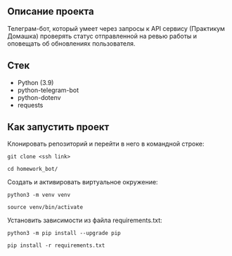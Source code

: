 ## Описание проекта

Телеграм-бот, который умеет через запросы к API сервису (Практикум Домашка) проверять статус отправленной на ревью работы и оповещать об обновлениях пользователя.

## Стек

- Python (3.9)
- python-telegram-bot
- python-dotenv
- requests

## Как запустить проект

Клонировать репозиторий и перейти в него в командной строке:

```
git clone <ssh link>
```
```
cd homework_bot/
```

Создать и активировать виртуальное окружение:

```
python3 -m venv venv
```

```
source venv/bin/activate
```

Установить зависимости из файла requirements.txt:

```
python3 -m pip install --upgrade pip
```
```
pip install -r requirements.txt
```
